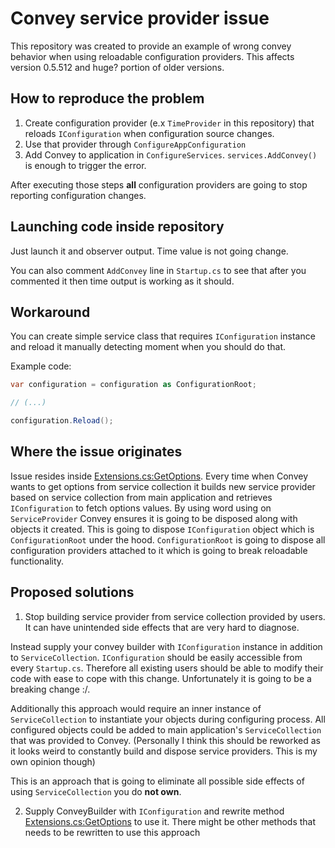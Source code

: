 # Convey service provider issue

This repository was created to provide an example of wrong convey behavior when using reloadable configuration providers. This affects version 0.5.512 and huge? portion of older versions.

## How to reproduce the problem

1. Create configuration provider (e.x `TimeProvider` in this repository) that reloads `IConfiguration` when configuration source changes. 
2. Use that provider through `ConfigureAppConfiguration`
3. Add Convey to application in `ConfigureServices`. `services.AddConvey()` is enough to trigger the error.

After executing those steps **all** configuration providers are going to stop reporting configuration changes. 

## Launching code inside repository

Just launch it and observer output. Time value is not going change.

You can also comment `AddConvey` line in `Startup.cs` to see that after you commented it then time output is working as it should. 

## Workaround

You can create simple service class that requires `IConfiguration` instance and reload it manually detecting moment when you should do that.

Example code:

```csharp
var configuration = configuration as ConfigurationRoot;

// (...)

configuration.Reload();
```

## Where the issue originates

Issue resides inside [Extensions.cs:GetOptions<TModel>](https://github.com/snatch-dev/Convey/blob/a53903a980e893628ea23cd9ce0620cd227464fd/src/Convey/src/Convey/Extensions.cs#L57). Every time when Convey wants to get options from service collection it builds new service provider based on service collection from main application and retrieves `IConfiguration` to fetch options values. 
By using word using on `ServiceProvider` Convey ensures it is going to be disposed along with objects it created. This is going to dispose `IConfiguration` object which is `ConfigurationRoot` under the hood. `ConfigurationRoot` is going to dispose all configuration providers attached to it which is going to break reloadable functionality.


## Proposed solutions

1. Stop building service provider from service collection provided by users. It can have unintended side effects that are very hard to diagnose. 

Instead supply your convey builder with `IConfiguration` instance in addition to `ServiceCollection`. `IConfiguration` should be easily accessible from every `Startup.cs`. Therefore all existing users should be able to modify their code with ease to cope with this change.
Unfortunately it is going to be a breaking change :/.

Additionally this approach would require an inner instance of `ServiceCollection` to instantiate your objects during configuring process. All configured objects could be added to main application's `ServiceCollection` that was provided to Convey. (Personally I think this should be reworked as it looks weird to constantly build and dispose service providers. This is my own opinion though)

This is an approach that is going to eliminate all possible side effects of using `ServiceCollection` you do **not own**.

2. Supply ConveyBuilder with `IConfiguration` and rewrite method [Extensions.cs:GetOptions<TModel>](https://github.com/snatch-dev/Convey/blob/a53903a980e893628ea23cd9ce0620cd227464fd/src/Convey/src/Convey/Extensions.cs#L57) to use it. There might be other methods that needs to be rewritten to use this approach
